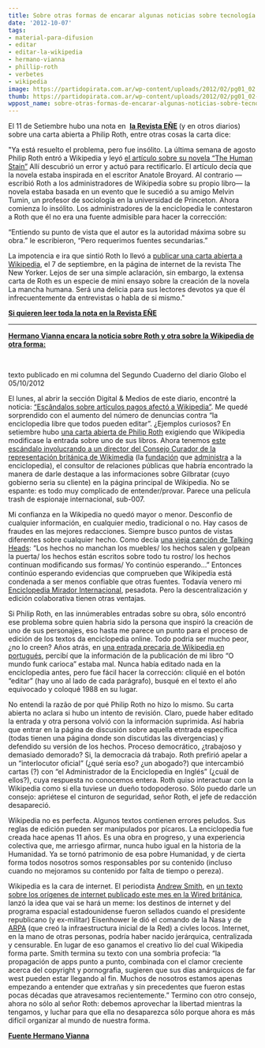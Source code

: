 ```yaml
---
title: Sobre otras formas de encarar algunas noticias sobre tecnología
date: '2012-10-07'
tags:
- material-para-difusion
- editar
- editar-la-wikipedia
- hermano-vianna
- phillip-roth
- verbetes
- wikipedia
image: https://partidopirata.com.ar/wp-content/uploads/2012/02/pg01_02.jpg
thumb: https://partidopirata.com.ar/wp-content/uploads/2012/02/pg01_02-150x150.jpg
wppost_name: sobre-otras-formas-de-encarar-algunas-noticias-sobre-tecnologia
---
```


El 11 de Setiembre hubo una nota en  <strong><a href="http://www.revistaenie.clarin.com/philip-roth-wikipedia_0_772123025.html" target="_blank">la Revista EÑE</a> </strong>(y en otros diarios) sobre una carta abierta a Philip Roth, entre otras cosas la carta dice:

"Ya está resuelto el problema, pero fue insólito. La última semana de agosto Philip Roth entró a Wikipedia y leyó <a href="http://en.wikipedia.org/wiki/The_Human_Stain#cite_note-new_yorker_open_letter-3">el artículo sobre su novela “The Human Stain”</a> Allí descubrió un error y actuó para rectificarlo. El artículo decía que la novela estaba inspirada en el escritor Anatole Broyard. Al contrario —escribió Roth a los administradores de Wikipedia sobre su propio libro— la novela estaba basada en un evento que le sucedió a su amigo Melvin Tumin, un profesor de sociología en la universidad de Princeton. Ahora comienza lo insólito. Los administradores de la enciclopedia le contestaron a Roth que él no era una fuente admisible para hacer la corrección:

“Entiendo su punto de vista que el autor es la autoridad máxima sobre su obra.” le escribieron, “Pero requerimos fuentes secundarias.”

La impotencia e ira que sintió Roth lo llevó a <a href="http://www.newyorker.com/online/blogs/books/2012/09/an-open-letter-to-wikipedia.html">publicar una carta abierta a Wikipedia</a>, el 7 de septiembre, en la página de internet de la revista The New Yorker. Lejos de ser una simple aclaración, sin embargo, la extensa carta de Roth es un especie de mini ensayo sobre la creación de la novela La mancha humana. Será una delicia para sus lectores devotos ya que él infrecuentemente da entrevistas o habla de si mismo."

<strong><a href="http://www.revistaenie.clarin.com/philip-roth-wikipedia_0_772123025.html" target="_blank">Si quieren leer toda la nota en la Revista EÑE</a></strong>

<hr />

<strong><a href="https://hermanovianna.wordpress.com/2012/10/06/fatos/" target="_blank">Hermano Vianna encara la noticia sobre Roth y otra sobre la Wikipedia de otra forma:</a></strong>

&nbsp;

texto publicado en mi columna del Segundo Cuaderno del diario Globo el 05/10/2012

El lunes, al abrir la sección Digital &amp; Medios de este diario, encontré la noticia: <a href="http://oglobo.globo.com/tecnologia/escandalo-sobre-artigos-pagos-abalou-wikipedia-6242816">“Escândalos sobre artículos pagos afectó a Wikipedia”</a>. Me quedé sorprendido con el aumento del número de denuncias contra “la enciclopedia libre que todos pueden editar”. ¿Ejemplos curiosos? En setiembre hubo <a href="http://www.newyorker.com/online/blogs/books/2012/09/an-open-letter-to-wikipedia.html">una carta abierta de Philip Roth</a> exigiendo que Wikipedia modificase la entrada sobre uno de sus libros. Ahora tenemos <a href="http://news.cnet.com/8301-1023_3-57514677-93/corruption-in-wikiland-paid-pr-scandal-erupts-at-wikipedia/">este escándalo involucrando a un director del Consejo Curador de la representación británica de Wikimedia</a> (la <a href="http://www.wikimedia.org/">fundación</a> que <a href="http://en.wikipedia.org/wiki/Wikipedia:FAQ/Overview#Who_owns_Wikipedia.3F">administra</a> a la enciclopedia), el consultor de relaciones públicas que habría encontrado la manera de darle destaque a las informaciones sobre Gilbratar (cuyo gobierno seria su cliente) en la página principal de Wikipedia. No se espante: es todo muy complicado de entender/provar. Parece una película trash de espionaje internacional, sub-007.

Mi confianza en la Wikipedia no quedó mayor o menor. Desconfio de cualquier información, en cualquier medio, tradicional o no. Hay casos de fraudes en las mejores redacciones. Siempre busco puntos de vistas diferentes sobre cualquier hecho. Como decía <a href="http://en.wikipedia.org/wiki/Croseyed_and_Painles">una vieja canción de Talking Heads</a>: “Los hechos no manchan los muebles/ los hechos salen y golpean la puerta/ los hechos están escritos sobre todo tu rostro/ los hechos continuan modificando sus formas/ Yo continúo esperando…” Entonces continúo esperando evidencias que comprueben que Wikipedia está condenada a ser menos confiable que otras fuentes. Todavía venero mi <a href="http://pt.wikipedia.org/wiki/Enciclop%C3%A9dia_Mirador">Enciclopedia Mirador Internacional</a>, pesadota. Pero la descentralización y edición colaborativa tienen otras ventajas.

Si Philip Roth, en las innúmerables entradas sobre su obra, sólo encontró ese problema sobre quien habria sido la persona que inspiró la creación de uno de sus personajes, eso hasta me parece un punto para el proceso de edición de los textos da enciclopedia online. Todo podria ser mucho peor, ¿no lo creen? Años atrás, en <a href="http://pt.wikipedia.org/wiki/Funk_carioca">una entrada precaria de Wikipedia en portugués</a>, percibí que la información de la publicación de mi libro “O mundo funk carioca” estaba mal. Nunca había editado nada en la enciclopedia antes, pero fue fácil hacer la corrección: cliquié en el botón “editar” (hay uno al lado de cada parágrafo), busqué en el texto el año equivocado y coloqué 1988 en su lugar.

No entendi la razão de por qué Philip Roth no hizo lo mismo. Su carta abierta no aclara si hubo un intento de revisión. Claro, puede haber editado la entrada y otra persona volvió con la información suprimida. Así habria que entrar en la página de discusión sobre aquella etntrada específica (todas tienen una página donde son discutidas las divergencias) y defendido su versión de los hechos. Proceso democrático, ¿trabajoso y demasiado demorado? Si, la democracia dá trabajo. Roth prefirió apelar a un “interlocutor oficial” (¿qué sería eso? ¿un abogado?) que intercambió cartas (?) con “el Administrador de la Enciclopedia en Inglés” (¿cuál de ellos?), cuya respuesta no conocemos entera. Roth quiso interactuar con la Wikipedia como si ella tuviese un dueño todopoderoso. Sólo puedo darle un consejo: apriétese el cinturon de seguridad, señor Roth, el jefe de redacción desapareció.

Wikipedia no es perfecta. Algunos textos contienen errores peludos. Sus reglas de edición pueden ser manipulados por pícaros. La enciclopedia fue creada hace apenas 11 años. Es una obra en progreso, y una experiencia colectiva que, me arriesgo afirmar, nunca hubo igual en la historia de la Humanidad. Ya se tornó patrimonio de esa pobre Humanidad, y de cierta forma todos nosotros somos responsables por su contenido (incluso cuando no mejoramos su contenido por falta de tiempo o pereza).

Wikipedia es la cara de internet. El periodista <a href="http://en.wikipedia.org/wiki/Andrew_Smith_%28author%29">Andrew Smith</a>, en <a href="http://www.wired.co.uk/magazine/archive/2012/10/ideas-bank/how-the-world-wide-web-was-almost-lost">un texto sobre los orígenes de internet publicado este mes en la Wired británica</a>, lanzó la idea que vai se hará un meme: los destinos de internet y del programa espacial estadounidense fueron sellados cuando el presidente republicano (y ex-militar) Eisenhower le dió el comando de la Nasa y de <a href="http://en.wikipedia.org/wiki/Advanced_Research_Projects_Agency">ARPA</a> (que creó la infraestructura inicial de la Red) a civles locos. Internet, en la mano de otras personas, podría haber nacido jerárquica, centralizada y censurable. En lugar de eso ganamos el creativo lío del cual Wikipedia forma parte. Smith termina su texto con una sombria profecia: “la propagación de apps punto a punto, combinada con el clamor creciente acerca del copyright y pornografia, sugieren que sus días anárquicos de far west pueden estar llegando al fin. Muchos de nosotros estamos apenas empezando a entender que extrañas y sin precedentes que fueron estas pocas décadas que atravesamos recientemente.” Termino con otro consejo, ahora no sólo al señor Roth: debemos aprovechar la libertad mientras la tengamos, y luchar para que ella no desaparezca sólo porque ahora es más difícil organizar al mundo de nuestra forma.

<strong><a href="https://hermanovianna.wordpress.com/2012/10/06/fatos/" target="_blank">Fuente Hermano Vianna </a></strong>
